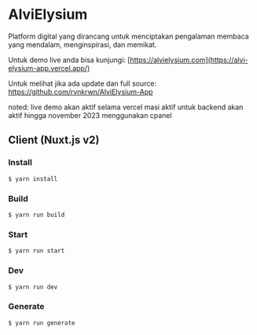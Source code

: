 # AlviElysium

Platform digital yang dirancang untuk menciptakan pengalaman membaca yang mendalam, menginspirasi, dan memikat.

Untuk demo live anda bisa kunjungi: [https://alvielysium.com](https://alvi-elysium-app.vercel.app/)

Untuk melihat jika ada update dan full source: https://github.com/rvnkrwn/AlviElysium-App

noted: live demo akan aktif selama vercel masi aktif untuk backend akan aktif hingga november 2023 menggunakan cpanel


## Client (Nuxt.js v2)
### Install
```shell
$ yarn install
```
### Build
```shell
$ yarn run build
```
### Start
```shell
$ yarn run start
```
### Dev
```shell
$ yarn run dev
```
### Generate
```shell
$ yarn run generate
```
